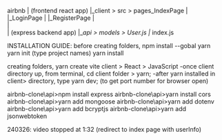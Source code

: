 airbnb
  | (frontend react app)
  |_client > src > pages_IndexPage
  |                     |_LoginPage
  |                     |_RegisterPage
  |     
  |                      
  |  (express backend app) 
  |__api > models > User.js
        |_ index.js


INSTALLATION GUIDE:
before creating folders,
npm install --gobal yarn 
yarn init (type project names)
yarn install

creating folders,
yarn create vite client > React > JavaScript
-once client directory up, from terminal, cd client folder > yarn;
-after yarn installed in client> directory, type yarn dev; (to get port number for browser open)

airbnb-clone\api>npm install express 
airbnb-clone\api>yarn install cors
airbnb-clone\api>yarn add mongoose
airbnb-clone\api>yarn add dotenv
airbnb-clone\api>yarn add bcryptjs
airbnb-clone\api>yarn add jsonwebtoken

240326: video stopped at 1:32
(redirect to index page with userInfo)